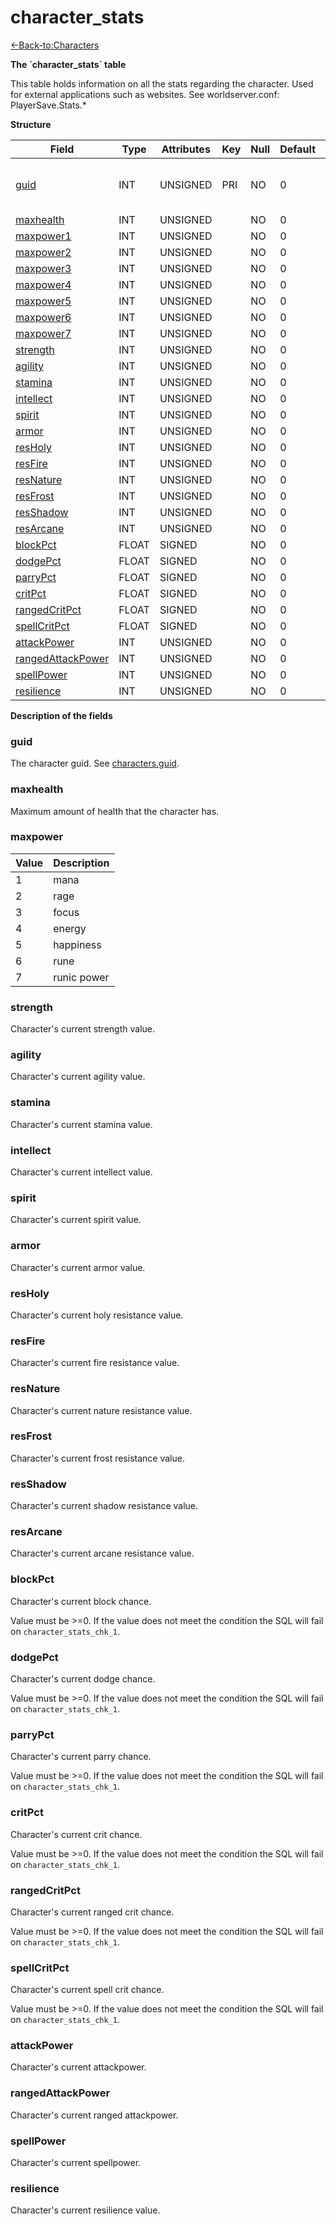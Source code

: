 # character\_stats

[<-Back-to:Characters](database-characters.md)

**The \`character\_stats\` table**

This table holds information on all the stats regarding the character. Used for external applications such as websites.
See worldserver.conf: PlayerSave.Stats.\*

**Structure**

| Field                   | Type  | Attributes | Key | Null | Default | Extra | Comment                            |
| ----------------------- | ----- | ---------- | --- | ---- | ------- | ----- | ---------------------------------- |
| [guid][1]               | INT   | UNSIGNED   | PRI | NO   | 0       |       | Global Unique Identifier, Low part |
| [maxhealth][2]          | INT   | UNSIGNED   |     | NO   | 0       |       |                                    |
| [maxpower1][3]          | INT   | UNSIGNED   |     | NO   | 0       |       |                                    |
| [maxpower2][4]          | INT   | UNSIGNED   |     | NO   | 0       |       |                                    |
| [maxpower3][5]          | INT   | UNSIGNED   |     | NO   | 0       |       |                                    |
| [maxpower4][6]          | INT   | UNSIGNED   |     | NO   | 0       |       |                                    |
| [maxpower5][7]          | INT   | UNSIGNED   |     | NO   | 0       |       |                                    |
| [maxpower6][8]          | INT   | UNSIGNED   |     | NO   | 0       |       |                                    |
| [maxpower7][9]          | INT   | UNSIGNED   |     | NO   | 0       |       |                                    |
| [strength][10]          | INT   | UNSIGNED   |     | NO   | 0       |       |                                    |
| [agility][11]           | INT   | UNSIGNED   |     | NO   | 0       |       |                                    |
| [stamina][12]           | INT   | UNSIGNED   |     | NO   | 0       |       |                                    |
| [intellect][13]         | INT   | UNSIGNED   |     | NO   | 0       |       |                                    |
| [spirit][14]            | INT   | UNSIGNED   |     | NO   | 0       |       |                                    |
| [armor][15]             | INT   | UNSIGNED   |     | NO   | 0       |       |                                    |
| [resHoly][16]           | INT   | UNSIGNED   |     | NO   | 0       |       |                                    |
| [resFire][17]           | INT   | UNSIGNED   |     | NO   | 0       |       |                                    |
| [resNature][18]         | INT   | UNSIGNED   |     | NO   | 0       |       |                                    |
| [resFrost][19]          | INT   | UNSIGNED   |     | NO   | 0       |       |                                    |
| [resShadow][20]         | INT   | UNSIGNED   |     | NO   | 0       |       |                                    |
| [resArcane][21]         | INT   | UNSIGNED   |     | NO   | 0       |       |                                    |
| [blockPct][22]          | FLOAT | SIGNED     |     | NO   | 0       |       |                                    |
| [dodgePct][23]          | FLOAT | SIGNED     |     | NO   | 0       |       |                                    |
| [parryPct][24]          | FLOAT | SIGNED     |     | NO   | 0       |       |                                    |
| [critPct][25]           | FLOAT | SIGNED     |     | NO   | 0       |       |                                    |
| [rangedCritPct][26]     | FLOAT | SIGNED     |     | NO   | 0       |       |                                    |
| [spellCritPct][27]      | FLOAT | SIGNED     |     | NO   | 0       |       |                                    |
| [attackPower][28]       | INT   | UNSIGNED   |     | NO   | 0       |       |                                    |
| [rangedAttackPower][29] | INT   | UNSIGNED   |     | NO   | 0       |       |                                    |
| [spellPower][30]        | INT   | UNSIGNED   |     | NO   | 0       |       |                                    |
| [resilience][31]        | INT   | UNSIGNED   |     | NO   | 0       |       |                                    |

[1]: #guid
[2]: #maxhealth
[3]: #maxpower
[4]: #maxpower
[5]: #maxpower
[6]: #maxpower
[7]: #maxpower
[8]: #maxpower
[9]: #maxpower
[10]: #strength
[11]: #agility
[12]: #stamina
[13]: #intellect
[14]: #spirit
[15]: #armor
[16]: #resholy
[17]: #resfire
[18]: #resnature
[19]: #resfrost
[20]: #resshadow
[21]: #resarcane
[22]: #blockpct
[23]: #dodgepct
[24]: #parrypct
[25]: #critpct
[26]: #rangedcritpct
[27]: #spellcritpct
[28]: #attackpower
[29]: #rangedattackpower
[30]: #spellpower
[31]: #resilience

**Description of the fields**

### guid

The character guid. See [characters.guid](characters#guid).

### maxhealth

Maximum amount of health that the character has.

### maxpower

| Value | Description |
| ----- | ----------- |
| 1     | mana        |
| 2     | rage        |
| 3     | focus       |
| 4     | energy      |
| 5     | happiness   |
| 6     | rune        |
| 7     | runic power |

### strength

Character's current strength value.

### agility

Character's current agility value.

### stamina

Character's current stamina value.

### intellect

Character's current intellect value.

### spirit

Character's current spirit value.

### armor

Character's current armor value.

### resHoly

Character's current holy resistance value.

### resFire

Character's current fire resistance value.

### resNature

Character's current nature resistance value.

### resFrost

Character's current frost resistance value.

### resShadow

Character's current shadow resistance value.

### resArcane

Character's current arcane resistance value.

### blockPct

Character's current block chance.

Value must be >=0. If the value does not meet the condition the SQL will fail on `character_stats_chk_1`.

### dodgePct

Character's current dodge chance.

Value must be >=0. If the value does not meet the condition the SQL will fail on `character_stats_chk_1`.

### parryPct

Character's current parry chance.

Value must be >=0. If the value does not meet the condition the SQL will fail on `character_stats_chk_1`.

### critPct

Character's current crit chance.

Value must be >=0. If the value does not meet the condition the SQL will fail on `character_stats_chk_1`.

### rangedCritPct

Character's current ranged crit chance.

Value must be >=0. If the value does not meet the condition the SQL will fail on `character_stats_chk_1`.

### spellCritPct

Character's current spell crit chance.

Value must be >=0. If the value does not meet the condition the SQL will fail on `character_stats_chk_1`.

### attackPower

Character's current attackpower.

### rangedAttackPower

Character's current ranged attackpower.

### spellPower

Character's current spellpower.

### resilience

Character's current resilience value.
